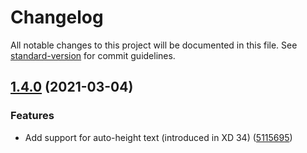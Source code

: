 # Changelog

All notable changes to this project will be documented in this file. See [standard-version](https://github.com/conventional-changelog/standard-version) for commit guidelines.

## [1.4.0](https://github.com/pklaschka/lorem-ipsum-plugin/compare/v1.3.0-rc.2...v1.4.0) (2021-03-04)


### Features

* Add support for auto-height text (introduced in XD 34) ([5115695](https://github.com/pklaschka/lorem-ipsum-plugin/commit/51156959cef63e52b9f977fb5e16673fcdee6f44))
